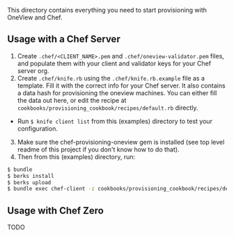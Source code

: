 This directory contains everything you need to start provisioning with OneView and Chef.

## Usage with a Chef Server
 1. Create `.chef/<CLIENT_NAME>.pem` and `.chef/oneview-validator.pem` files, and populate them with your client and validator keys for your Chef server org.
 2. Create `.chef/knife.rb` using the `.chef/knife.rb.example` file as a template. Fill it with the correct info for your Chef server. It also contains a data hash for provisioning the oneview machines. You can either fill the data out here, or edit the recipe at `cookbooks/provisioning_cookbook/recipes/default.rb` directly.
   - Run `$ knife client list` from this (examples) directory to test your configuration.
 3. Make sure the chef-provisioning-oneview gem is installed (see top level readme of this project if you don't know how to do that).
 4. Then from this (examples) directory, run: 

```bash
$ bundle
$ berks install
$ berks upload
$ bundle exec chef-client -z cookbooks/provisioning_cookbook/recipes/default.rb
```

## Usage with Chef Zero
TODO

